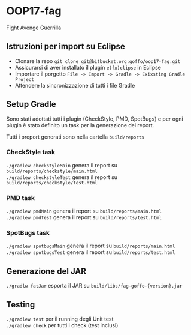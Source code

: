 # OOP17-fag

Fight Avenge Guerrilla

## Istruzioni per import su Eclipse

* Clonare la repo `git clone git@bitbucket.org:goffo/oop17-fag.git`
* Assicurarsi di aver installato il plugin `e(fx)clipse` in Eclipse
* Importare il porgetto `File -> Import -> Gradle -> Exixsting Gradle Project`
* Attendere la sincronizzazione di tutti i file Gradle

## Setup Gradle

Sono stati adottati tutti i plugin (CheckStyle, PMD, SpotBugs) e per ogni plugin
è stato definito un task per la generazione dei report.

Tutti i preport generati sono nella cartella `build/reports`

### CheckStyle task

`./gradlew checkstyleMain` genera il report su `build/reports/checkstyle/main.html`  
`./gradlew checkstyleTest` genera il report su `build/reports/checkstyle/test.html`

### PMD task

`./gradlew pmdMain` genera il report su `build/reports/main.html`  
`./gradlew pmdTest` genera il report su `build/reports/test.html`

### SpotBugs task

`./gradlew spotbugsMain` genera il report su `build/reports/main.html`  
`./gradlew spotbugsTest` genera il report su `build/reports/test.html`

## Generazione del JAR

`./gradlw fatJar` esporta il JAR su `build/libs/fag-goffo-{version}.jar`

## Testing

`./gradlew test` per il running degli Unit test <br/>
`./gradlew check` per tutti i check (test inclusi)
